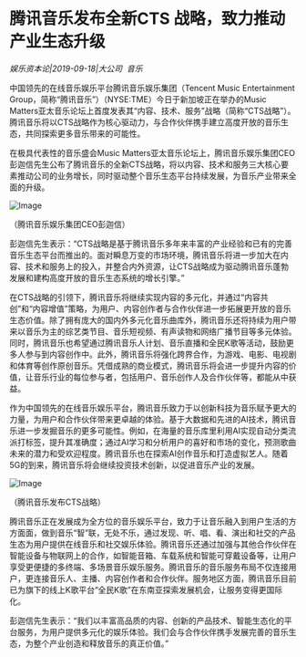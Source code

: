 # 腾讯音乐发布全新CTS 战略，致力推动产业生态升级

*娱乐资本论|2019-09-18|大公司 
                                                音乐*

中国领先的在线音乐娱乐平台腾讯音乐娱乐集团（Tencent Music Entertainment Group，简称“腾讯音乐”）（NYSE:TME）今日于新加坡正在举办的Music Matters亚太音乐论坛上首度发表其“内容、技术、服务”战略（简称“CTS战略”）。腾讯音乐将以CTS战略作为核心驱动力，与合作伙伴携手建立高度开放的音乐生态，共同探索更多音乐带来的可能性。

在极具代表性的音乐盛会Music Matters亚太音乐论坛上，腾讯音乐娱乐集团CEO彭迦信先生公布了腾讯音乐的全新CTS战略，将以内容、技术和服务三大核心要素推动公司的业务增长，同时驱动整个音乐生态平台持续发展，为音乐产业带来全面的升级。

![Image](http://static.ylzbl.com/uploads/ueditor/php/upload/image/20190918/1568772785234509.jpeg)

（腾讯音乐娱乐集团CEO彭迦信）

彭迦信先生表示：“CTS战略是基于腾讯音乐多年来丰富的产业经验和已有的完善音乐生态平台而推出的。面对瞬息万变的市场环境，腾讯音乐将进一步加大在内容、技术和服务上的投入，并整合内外资源，让CTS战略成为驱动腾讯音乐蓬勃发展和建构高度开放的音乐生态系统的增长引擎。”

在CTS战略的引领下，腾讯音乐将继续实现内容的多元化，并通过“内容共创”和“内容增值”策略，为用户、内容创作者与合作伙伴进一步拓展更开放的音乐生态价值。除了拥有庞大的国内外多元化音乐曲库外，腾讯音乐还将持续为用户带来以音乐为主的综艺类节目、音乐短视频、有声读物和网络广播节目等多元体验。同时，腾讯音乐也希望通过腾讯音乐人计划、音乐直播和全民K歌等活动，鼓励更多人参与到内容创作中。此外，腾讯音乐将强化跨界合作，为游戏、电影、电视剧和体育等创作原创音乐。凭借成熟的商业模式，腾讯音乐将会进一步提升内容的价值，让音乐行业的每位参与者，包括用户、音乐创作人及合作伙伴等，都能从中获益。

作为中国领先的在线音乐娱乐平台，腾讯音乐致力于以创新科技为音乐赋予更大的力量，为用户和合作伙伴带来更卓越的体验。基于大数据和先进的AI技术，腾讯音乐进一步发掘音乐的更多可能性。例如，在海量的音乐库里利用AI实现自动分类流派打标签，提升其准确度；通过AI学习和分析用户的喜好和市场的变化，预测歌曲未来的潜力和受欢迎程度。腾讯音乐也在探索AI创作音乐和打造虚拟艺人。随着5G的到来，腾讯音乐将会继续投资技术创新，以促进音乐产业的发展。

![Image](http://static.ylzbl.com/uploads/ueditor/php/upload/image/20190918/1568772827892197.jpeg)

（腾讯音乐发布CTS战略）

腾讯音乐正在发展成为全方位的音乐娱乐平台，致力于让音乐融入到用户生活的方方面面，做到音乐“智”联，无处不乐，通过发现、听、唱、看、演出和社交的产品生态为用户提供在线音乐和社交娱乐体验。腾讯音乐还通过加强与其他合作伙伴在智能设备与物联网上的合作，如智能音箱、车载系统和智能可穿戴设备等，让用户享受更便捷的多终端、多场景音乐娱乐服务。腾讯音乐的音乐服务布局不仅连接用户，更连接音乐人、主播、内容创作者和合作伙伴。服务地区方面，腾讯音乐目前已为旗下的线上K歌平台“全民K歌”在东南亚探索发展机会，让服务变得更国际化。

彭迦信先生表示：“我们以丰富高品质的内容、创新的产品技术、智能生态化的平台服务，为用户提供多元化的娱乐体验。我们会与合作伙伴携手发展完善的音乐生态，为整个产业创造和释放音乐的真正价值。”

